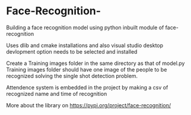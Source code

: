 # Face-Recognition-
Building a face recognition model using python inbuilt module of face-recognition

Uses dlib and cmake installations and also visual studio desktop devlopment option needs to be selected and installed

Create a Training images folder in the same directory as that of model.py
Training images folder should have one image of the people to be recognized solving the single shot detection problem.

Attendence system is embedded in the project by making a csv of recognized name and time of recognition

More about the library on https://pypi.org/project/face-recognition/
